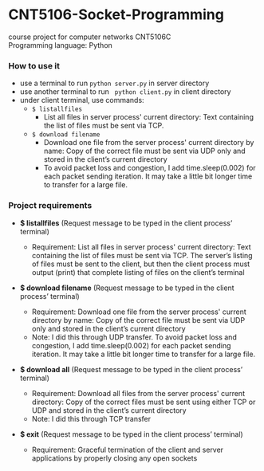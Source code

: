 # CNT5106-Socket-Programming

course project for computer networks CNT5106C\
Programming language: Python

### How to use it
- use a terminal to run ```python server.py``` in server directory
- use another terminal to run ``` python client.py``` in client directory
- under client terminal, use commands:
  - ```$ listallfiles``` 
    - List all files in server process' current directory: Text containing the list of files must be sent via TCP.
  - ```$ download filename```
    - Download one file from the server process' current directory by name: Copy of the correct file must be sent via UDP only and stored in the client’s current directory
    -  To avoid packet loss and congestion, I add time.sleep(0.002) for each packet sending iteration. It may take a little bit longer time to transfer for a large file.

### Project requirements
- **$ listallfiles** (Request message to be typed in the client process’ terminal)
  - Requirement: List all files in server process' current directory: Text containing the list of files must be sent via TCP. The server’s listing of files must be sent to the client, but then the client process must output (print) that complete listing of files on the client’s terminal

- **$ download filename** (Request message to be typed in the client process’ terminal)
  - Requirement: Download one file from the server process' current directory by name: Copy of the correct file must be sent via UDP only and stored in the client’s current directory
  - Note: I did this through UDP transfer. To avoid packet loss and congestion, I add time.sleep(0.002) for each packet sending iteration. It may take a little bit longer time to transfer for a large file.

- **$ download all** (Request message to be typed in the client process’ terminal)
  - Requirement: Download all files from the server process' current directory: Copy of the correct files must be sent using either TCP or UDP and stored in the client’s current directory
  - Note: I did this through TCP transfer

- **$ exit** (Request message to be typed in the client process’ terminal)
  - Requirement: Graceful termination of the client and server applications by properly closing any open sockets

